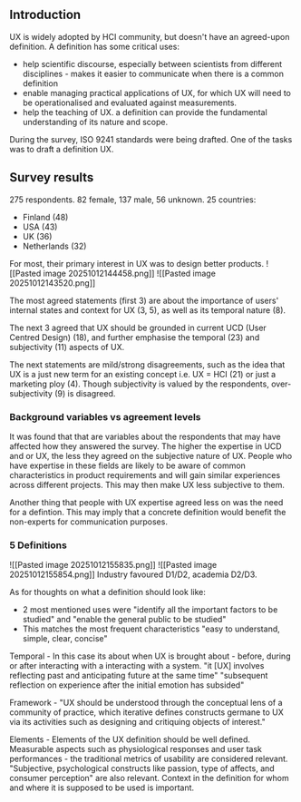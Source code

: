 
## Introduction

UX is widely adopted by HCI community, but doesn't have an agreed-upon definition.
A definition has some critical uses:
- help scientific discourse, especially between scientists from different disciplines - makes it easier to communicate when there is a common definition
- enable managing practical applications of UX, for which UX will need to be operationalised and evaluated against measurements.
- help the teaching of UX. a definition can provide the fundamental understanding of its nature and scope.

During the survey, ISO 9241 standards were being drafted. One of the tasks was to draft a definition UX.

## Survey results

275 respondents. 82 female, 137 male, 56 unknown. 25 countries:
- Finland (48)
- USA (43)
- UK (36)
- Netherlands (32)

For most, their primary interest in UX was to design better products.
![[Pasted image 20251012144458.png]]
![[Pasted image 20251012143520.png]]

The most agreed statements (first 3) are about the importance of users' internal states and context for UX (3, 5), as well as its temporal nature (8).

The next 3 agreed that UX should be grounded in current UCD (User Centred Design) (18), and further emphasise the temporal (23) and subjectivity (11) aspects of UX.

The next statements are mild/strong disagreements, such as the idea that UX is a just new term for an existing concept i.e. UX = HCI (21) or just a marketing ploy (4). Though subjectivity is valued by the respondents, over-subjectivity (9) is disagreed.

### Background variables vs agreement levels
It was found that that are variables about the respondents that may have affected how they answered the survey.
The higher the expertise in UCD and or UX, the less they agreed on the subjective nature of UX. People who have expertise in these fields are likely to be aware of common characteristics in product requirements and will gain similar experiences across different projects. This may then make UX less subjective to them.

Another thing that people with UX expertise agreed less on was the need for a defintion. This may imply that a concrete definition would benefit the non-experts for communication purposes.

### 5 Definitions
![[Pasted image 20251012155835.png]]
![[Pasted image 20251012155854.png]]
Industry favoured D1/D2, academia D2/D3. 

As for thoughts on what a definition should look like:
- 2 most mentioned uses were "identify all the important factors to be studied" and "enable the general public to be studied"
- This matches the most frequent characteristics "easy to understand, simple, clear, concise"

Temporal - In this case its about when UX is brought about - before, during or after interacting with a interacting with a system.
"it \[UX\] involves reflecting past and anticipating future at the same time"
"subsequent reflection on experience after the initial emotion has subsided"

Framework - "UX should be understood through the conceptual lens of a community of practice, which iterative defines constructs germane to UX via its activities such as designing and critiquing objects of interest."

Elements - Elements of the UX definition should be well defined. Measurable aspects such as physiological responses and user task performances - the traditional metrics of usability are considered relevant. "Subjective, psychological constructs like passion, type of affects, and consumer perception" are also relevant. Context in the definition for whom and where it is supposed to be used is important.






